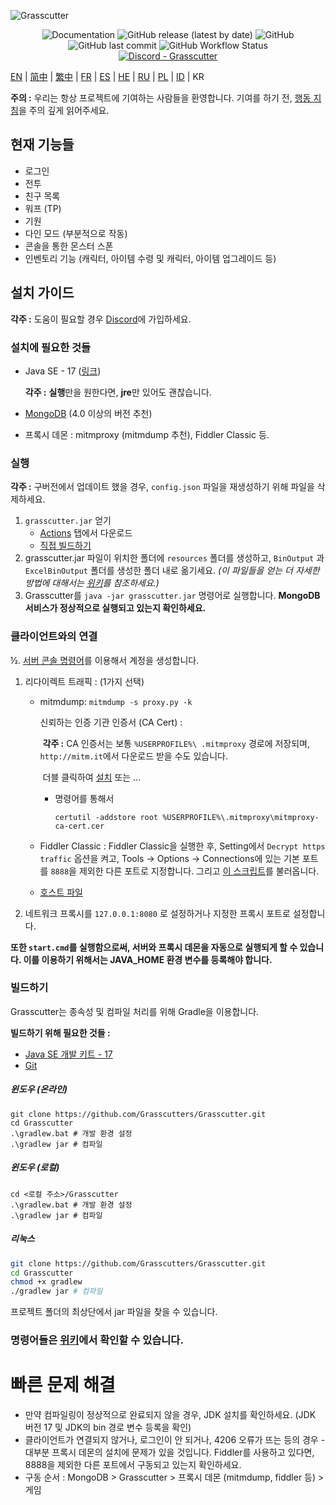 ![Grasscutter](https://socialify.git.ci/Grasscutters/Grasscutter/image?description=1&forks=1&issues=1&language=1&logo=https%3A%2F%2Fs2.loli.net%2F2022%2F04%2F25%2FxOiJn7lCdcT5Mw1.png&name=1&owner=1&pulls=1&stargazers=1&theme=Light)
<div align="center"><img alt="Documentation" src="https://img.shields.io/badge/Wiki-Grasscutter-blue?style=for-the-badge&link=https://github.com/Grasscutters/Grasscutter/wiki&link=https://github.com/Grasscutters/Grasscutter/wiki"> <img alt="GitHub release (latest by date)" src="https://img.shields.io/github/v/release/Grasscutters/Grasscutter?logo=java&style=for-the-badge"> <img alt="GitHub" src="https://img.shields.io/github/license/Grasscutters/Grasscutter?style=for-the-badge"> <img alt="GitHub last commit" src="https://img.shields.io/github/last-commit/Grasscutters/Grasscutter?style=for-the-badge"> <img alt="GitHub Workflow Status" src="https://img.shields.io/github/workflow/status/Grasscutters/Grasscutter/Build?logo=github&style=for-the-badge"></div>

<div align="center"><a href="https://discord.gg/T5vZU6UyeG"><img alt="Discord - Grasscutter" src="https://img.shields.io/discord/965284035985305680?label=Discord&logo=discord&style=for-the-badge"></a></div>

[EN](README.md) | [简中](README_zh-CN.md) | [繁中](README_zh-TW.md) | [FR](README_fr-FR.md) | [ES](README_es-ES.md) | [HE](README_HE.md) | [RU](README_ru-RU.md) | [PL](README_pl-PL.md) | [ID](README_id-ID.md) | KR

**주의 :** 우리는 항상 프로젝트에 기여하는 사람들을 환영합니다. 기여를 하기 전, [행동 지침](https://github.com/Grasscutters/Grasscutter/blob/stable/CONTRIBUTING.md)을 주의 깊게 읽어주세요.

## 현재 기능들

* 로그인
* 전투
* 친구 목록
* 워프 (TP)
* 기원
* 다인 모드 (부분적으로 작동)
* 콘솔을 통한 몬스터 스폰
* 인벤토리 기능 (캐릭터, 아이템 수령 및 캐릭터, 아이템 업그레이드 등)

## 설치 가이드

**각주 :** 도움이 필요할 경우 [Discord](https://discord.gg/T5vZU6UyeG)에 가입하세요.

### 설치에 필요한 것들

* Java SE - 17 ([링크](https://www.oracle.com/java/technologies/javase/jdk17-archive-downloads.html))

  **각주 :** **실행**만을 원한다면, **jre**만 있어도 괜찮습니다.

* [MongoDB](https://www.mongodb.com/try/download/community) (4.0 이상의 버전 추천)

* 프록시 데몬 : mitmproxy (mitmdump 추천), Fiddler Classic 등.

### 실행

**각주 :** 구버전에서 업데이트 했을 경우, `config.json` 파일을 재생성하기 위해 파일을 삭제하세요.

1. `grasscutter.jar` 얻기
   - [Actions](https://github.com/Grasscutters/Grasscutter/suites/6895963598/artifacts/267483297) 탭에서 다운로드
   - [직접 빌드하기](#빌드하기)
2. grasscutter.jar 파일이 위치한 폴더에 `resources` 폴더를 생성하고, `BinOutput` 과 `ExcelBinOutput` 폴더를 생성한 폴더 내로 옮기세요. *(이 파일들을 얻는 더 자세한 방법에 대해서는 [위키](https://github.com/Grasscutters/Grasscutter/wiki)를 참조하세요.)*
3. Grasscutter를 `java -jar grasscutter.jar` 명령어로 실행합니다. **MongoDB 서비스가 정상적으로 실행되고 있는지 확인하세요.**

### 클라이언트와의 연결

½. [서버 콘솔 명령어](https://github.com/Grasscutters/Grasscutter/wiki/Commands#targeting)를 이용해서 계정을 생성합니다.

1. 리다이렉트 트래픽 : (1가지 선택)
    - mitmdump: `mitmdump -s proxy.py -k`

      신뢰하는 인증 기관 인증서 (CA Cert) :

      ​	**각주 :** CA 인증서는 보통 `%USERPROFILE%\ .mitmproxy` 경로에 저장되며,  `http://mitm.it`에서 다운로드 받을 수도 있습니다.

      ​	더블 클릭하여 [설치](https://docs.microsoft.com/en-us/skype-sdk/sdn/articles/installing-the-trusted-root-certificate#installing-a-trusted-root-certificate) 또는 ...

      - 명령어를 통해서

        ```shell
        certutil -addstore root %USERPROFILE%\.mitmproxy\mitmproxy-ca-cert.cer
        ```

    - Fiddler Classic : Fiddler Classic을 실행한 후, Setting에서 `Decrypt https traffic` 옵션을 켜고, Tools -> Options -> Connections에 있는 기본 포트를 `8888`을 제외한 다른 포트로 지정합니다. 그리고 [이 스크립트](https://github.lunatic.moe/fiddlerscript)를 불러옵니다.

    - [호스트 파일](https://github.com/Melledy/Grasscutter/wiki/Running#traffic-route-map)

2. 네트워크 프록시를 `127.0.0.1:8080` 로 설정하거나 지정한 프록시 포트로 설정합니다.

**또한 `start.cmd`를 실행함으로써, 서버와 프록시 데몬을 자동으로 실행되게 할 수 있습니다. 이를 이용하기 위해서는 JAVA_HOME 환경 변수를 등록해야 합니다.**

### 빌드하기

Grasscutter는 종속성 및 컴파일 처리를 위해 Gradle을 이용합니다.

**빌드하기 위해 필요한 것들 :**

- [Java SE 개발 키트 - 17](https://www.oracle.com/java/technologies/javase/jdk17-archive-downloads.html)
- [Git](https://git-scm.com/downloads)

##### 윈도우 (온라인)

```shell
git clone https://github.com/Grasscutters/Grasscutter.git
cd Grasscutter
.\gradlew.bat # 개발 환경 설정
.\gradlew jar # 컴파일
```

##### 윈도우 (로컬)

```shell
cd <로컬 주소>/Grasscutter
.\gradlew.bat # 개발 환경 설정
.\gradlew jar # 컴파일
```

##### 리눅스

```bash
git clone https://github.com/Grasscutters/Grasscutter.git
cd Grasscutter
chmod +x gradlew
./gradlew jar # 컴파일
```

프로젝트 폴더의 최상단에서 jar 파일을 찾을 수 있습니다.

### 명령어들은 [위키](https://github.com/Grasscutters/Grasscutter/wiki/Commands)에서 확인할 수 있습니다.

# 빠른 문제 해결

* 만약 컴파일링이 정상적으로 완료되지 않을 경우, JDK 설치를 확인하세요. (JDK 버전 17 및 JDK의 bin 경로 변수 등록을 확인)
* 클라이언트가 연결되지 않거나, 로그인이 안 되거나, 4206 오류가 뜨는 등의 경우 - 대부분 프록시 데몬의 설치에 문제가 있을 것입니다. Fiddler를 사용하고 있다면, 8888을 제외한 다른 포트에서 구동되고 있는지 확인하세요.
* 구동 순서 : MongoDB > Grasscutter > 프록시 데몬 (mitmdump, fiddler 등) > 게임
